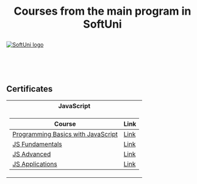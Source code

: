 # <p align="center"> Courses from the main program in SoftUni <p>

<a href="https://softuni.bg/trainings/courses" rel="Courses"> ![SoftUni logo][logo] </a>

[logo]: http://innovationstarterbox.bg/wp-content/uploads/2016/05/Softuni_logo_trasparent.png "Logo Title Text 2"

<br/>
<br/>
<br/>

<h2> Certificates </h2>

<table>

<tr>
  <th> JavaScript </th> 
</tr>

<tr>
<td>

| **Course** | **Link** |
| -------------------------------------------------------------------------------------- | -------------------------------------------------------------------------------------- |
| <a href="https://softuni.bg/trainings/2904/programming-basics-with-javascript-april-2020" target="_blank"> Programming Basics with JavaScript  </a> | <a href="https://softuni.bg/certificates/details/82279/e0c57169"> Link</a> |
| <a href="https://softuni.bg/trainings/3133/js-fundamentals-september-2020" target="_blank"> JS Fundamentals </a> | <a href="https://softuni.bg/certificates/details/96830/f508bb47"> Link</a> |
| <a href="https://softuni.bg/trainings/3217/js-advanced-january-2021" target="_blank"> JS Advanced </a> | <a href="https://softuni.bg/certificates/details/98224/7b03d224"> Link</a> |
| <a href="https://softuni.bg/trainings/3218/js-applications-february-2021" target="_blank"> JS Applications </a> | <a href="https://softuni.bg/certificates/details/102303/86789331"> Link</a> |

</td>
</tr>
</table>
